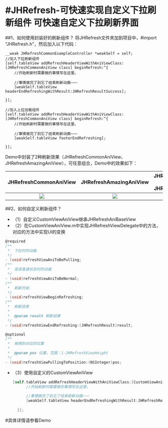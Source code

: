 #JHRefresh-可快速实现自定义下拉刷新组件
**可快速自定义下拉刷新界面**
=========
##1、如何使用封装好的刷新组件？
    将JHRefresh文件夹加到项目中，#import "JHRefresh.h"，然后加入以下代码：
    
    __weak JHRefreshCommonExampleController *weakSelf = self;
    //加入下拉刷新组件
    [self.tableView addRefreshHeaderViewWithAniViewClass:[JHRefreshCommonAniView class] beginRefresh:^{
        //开始刷新时需要做的事情写在这里。
        
        //事情做完了别忘了结束刷新动画~~~
        [weakSelf.tableView headerEndRefreshingWithResult:JHRefreshResultSuccess];
        
    }];
    
    //加入上拉加载组件
    [self.tableView addRefreshHeaderViewWithAniViewClass:[JHRefreshCommonAniView class] beginRefresh:^{
        //开始刷新时需要做的事情写在这里。
        
        //事情做完了别忘了结束刷新动画~~~
        [weakSelf.tableView footerEndRefreshing];
        
    }];
    
Demo中封装了2种刷新效果（JHRefreshCommonAniView、JHRefreshAmazingAniView），可任意组合，Demo中的效果如下：

JHRefreshCommonAniView  | JHRefreshAmazingAniView  | JHRefreshCommonAniView <br> + <br> JHRefreshAmazingAniView
:-------------: | :-------------: | :-------------:
![](https://github.com/Jiahai/JHRefresh/blob/master/JHRefreshSnapShot/Common.gif)  | ![](https://github.com/Jiahai/JHRefresh/blob/master/JHRefreshSnapShot/Amazing.gif) | ![](https://github.com/Jiahai/JHRefresh/blob/master/JHRefreshSnapShot/Combine.gif)


##2、如何自定义刷新组件？
  * （1）自定义CustomViewAniView继承JHRefreshAniBaseView
  * （2）在CustomViewAniView.m中实现JHRefreshViewDelegate中的方法，对应的方法中实现UI的变换
```Objective-C
@required
/**
 *  下拉时的动画
 */
- (void)refreshViewAniToBePulling;
/**
 *  变成普通状态时的动画
 */
- (void)refreshViewAniToBeNormal;
/**
 *  刷新开始
 */
- (void)refreshViewBeginRefreshing;
/**
 *  刷新结束
 *
 *  @param result 刷新结果
 */
- (void)refreshViewEndRefreshing:(JHRefreshResult)result;

@optional
/**
 *  拖拽到对应的位置
 *
 *  @param pos 位置，范围：1-JHRefreshViewHeight
 */
- (void)refreshViewPullingToPosition:(NSInteger)pos;
```
* （3）使用自定义的CustomViewAniView
  ```Objective-C
  [self.tableView addRefreshHeaderViewWithAniViewClass:[CustomViewAniView class] beginRefresh:^{
        //开始刷新时需要做的事情写在这里。
        
        //事情做完了别忘了结束刷新动画~~~
        [weakSelf.tableView headerEndRefreshingWithResult:JHRefreshResultSuccess];
        
    }];
  ```
  
#具体详情请参看Demo
